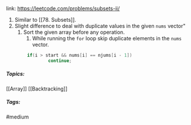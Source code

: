 link: https://leetcode.com/problems/subsets-ii/

1. Similar to [[78. Subsets]].
2. Slight difference to deal with duplicate values in the given `nums` vector"
	1. Sort the given array before any operation.
		1. While running the `for` loop skip duplicate elements in the `nums` vector.
```cpp
		if(i > start && nums[i] == njums[i - 1])
				continue;
```
##### Topics:
[[Array]] [[Backtracking]]

##### Tags:
#medium 